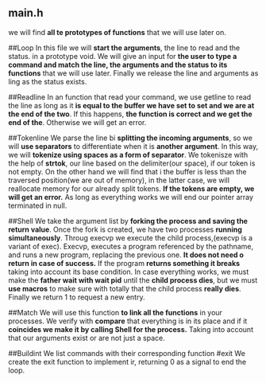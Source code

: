 ## main.h
we will find **all te prototypes of functions** that we will use later on.

##Loop
In this file we will **start the arguments**, the line to read and the status.
in a prototype void.
We will give an input for **the user to type a command and match the line, the arguments and the status to its functions** that we will use later.
Finally we release the line and arguments as ling as the status exists.

##Readline
In an function that read your command, we use getline to read the line as long as it **is equal to the buffer we have set to set and we are at the end of the two**.
If this happens, **the function is correct and we get the end of the**.
Otherwise we will get an error.

##Tokenline
We parse the line bi **splitting the incoming arguments**, so we will **use separators** to differentiate when it is **another argument**.
In this way, we will **tokenize using spaces as a form of separator**.
We tokenisze with the help of **strtok**, our line based on the delimiter(our space), if our token is not empty.
On the other hand we will find that i the buffer is less than the traversed position(we are out of memory), in the latter case, we will reallocate memory for our already split tokens.
**If the tokens are empty, we will get an error.**
As long as everything works we will end our pointer array terminated in null.

##Shell
We take the argument list by **forking the process and saving the return value**.
Once the fork is created, we have two processes **running simultaneously**.
Throug execvp we execute the child process,(execvp is a variant of exec).
Execvp, executes a program referenced by the pathname, and runs a new program, replacing the previous one.
**It does not need o return in case of success.**
If the program **returns something it breaks** taking into account its base condition.
In case everything works, we must make the **father wait with wait pid** until the **child process dies**, but we must **use macros** to make sure with totally that the child process **really dies**.
Finally we return 1 to request a new entry.

##Match
We will use this function **to link all the functions** in your processes.
We verify with **compare** that everything is in its place and if it **coincides we make it by calling Shell for the process.**
Taking into account that our arguments exist or are not just a space.

##Buildint
We list commands with their corresponding function
#exit
We create the exit function to implement ir, returning 0 as a signal to end the loop.
